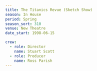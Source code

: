 ```yaml
---
title: The Titanics Revue (Sketch Show)
season: In House
period: Spring
season_sort: 310
venue: New Theatre
date_start: 1998-06-15

crew:
  - role: Director
    name: Stuart Scott
  - role: Producer
    name: Ross Parish
---
```



